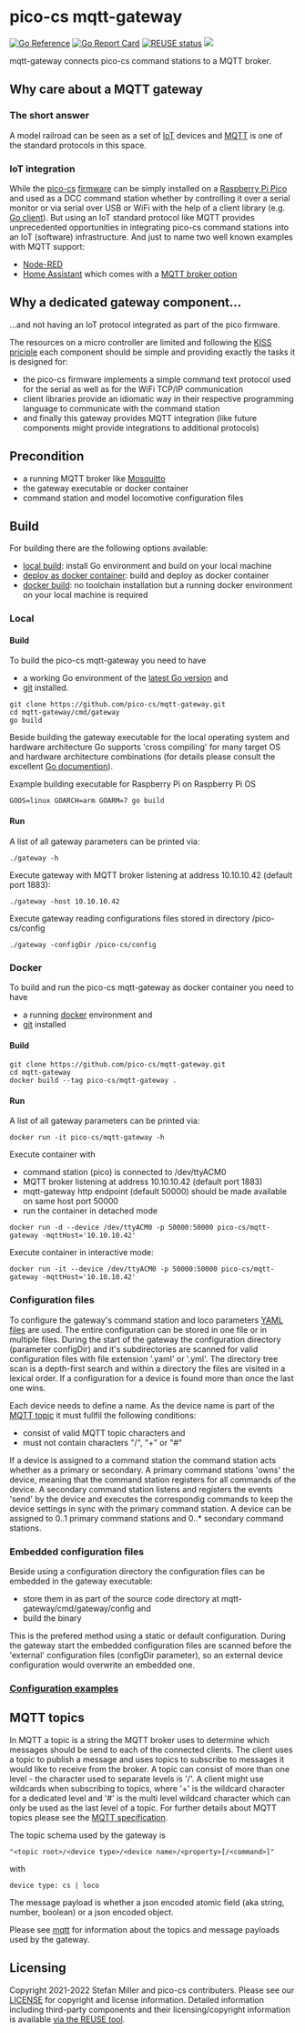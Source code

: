 # pico-cs mqtt-gateway
[![Go Reference](https://pkg.go.dev/badge/github.com/pico-cs/mqtt-gateway/gateway.svg)](https://pkg.go.dev/github.com/pico-cs/mqtt-gateway/gateway)
[![Go Report Card](https://goreportcard.com/badge/github.com/pico-cs/mqtt-gateway)](https://goreportcard.com/report/github.com/pico-cs/mqtt-gateway)
[![REUSE status](https://api.reuse.software/badge/github.com/pico-cs/mqtt-gateway)](https://api.reuse.software/info/github.com/pico-cs/mqtt-gateway)
![](https://github.com/pico-cs/mqtt-gateway/workflows/build/badge.svg)

mqtt-gateway connects pico-cs command stations to a MQTT broker.

## Why care about a MQTT gateway

### The short answer
A model railroad can be seen as a set of [IoT](https://en.wikipedia.org/wiki/Internet_of_things) devices and [MQTT](https://mqtt.org/) is one of the standard protocols in this space.

### IoT integration
While the [pico-cs](https://github.com/pico-cs) [firmware](https://github.com/pico-cs/firmware) can be simply installed on a [Raspberry Pi Pico](https://www.raspberrypi.com/products/raspberry-pi-pico/) and used as a DCC command station whether by controlling it over a serial monitor or via serial over USB or WiFi with the help of a client library (e.g. [Go client](https://github.com/pico-cs/go-client)). But using an IoT standard protocol like MQTT provides unprecedented opportunities in integrating pico-cs command stations into an IoT (software) infrastructure. And just to name two well known examples with MQTT support:
- [Node-RED](https://nodered.org/)
- [Home Assistant](https://www.home-assistant.io/) which comes with a [MQTT broker option](https://www.home-assistant.io/integrations/mqtt/)

## Why a dedicated gateway component...
...and not having an IoT protocol integrated as part of the pico firmware.

The resources on a micro controller are limited and following the [KISS priciple](https://en.wikipedia.org/wiki/KISS_principle) each component should be simple and providing exactly the tasks it is designed for:
- the pico-cs firmware implements a simple command text protocol used for the serial as well as for the WiFi TCP/IP communication
- client libraries provide an idiomatic way in their respective programming language to communicate with the command station
- and finally this gateway provides MQTT integration (like future components might provide integrations to additional protocols)

## Precondition
- a running MQTT broker like [Mosquitto](https://mosquitto.org/)
- the gateway executable or docker container 
- command station and model locomotive configuration files

## Build

For building there are the following options available:

- [local build](#local): install Go environment and build on your local machine
- [deploy as docker container](#docker): build and deploy as docker container
- [docker build](https://github.com/pico-cs/docker-buld): no toolchain installation but a running docker environment on your local machine is required

### Local

#### Build
To build the pico-cs mqtt-gateway you need to have
- a working Go environment of the [latest Go version](https://golang.org/dl/) and
- [git](https://git-scm.com/book/en/v2/Getting-Started-Installing-Git) installed.

```
git clone https://github.com/pico-cs/mqtt-gateway.git
cd mqtt-gateway/cmd/gateway
go build
```
Beside building the gateway executable for the local operating system and hardware architecture Go supports 'cross compiling' for many target OS and hardware architecture combinations (for details please consult the excellent [Go documention](https://go.dev/doc/)).

Example building executable for Raspberry Pi on Raspberry Pi OS
```
GOOS=linux GOARCH=arm GOARM=7 go build
```

#### Run
A list of all gateway parameters can be printed via:
```
./gateway -h
```
Execute gateway with MQTT broker listening at address 10.10.10.42 (default port 1883):
```
./gateway -host 10.10.10.42
```
Execute gateway reading configurations files stored in directory /pico-cs/config

```
./gateway -configDir /pico-cs/config
```

### Docker
To build and run the pico-cs mqtt-gateway as docker container you need to have
- a running [docker](https://docs.docker.com/engine/install/) environment and
- [git](https://git-scm.com/book/en/v2/Getting-Started-Installing-Git) installed

#### Build
```
git clone https://github.com/pico-cs/mqtt-gateway.git
cd mqtt-gateway
docker build --tag pico-cs/mqtt-gateway .
```

#### Run
A list of all gateway parameters can be printed via:
```
docker run -it pico-cs/mqtt-gateway -h
```

Execute container with
- command station (pico) is connected to /dev/ttyACM0
- MQTT broker listening at address 10.10.10.42 (default port 1883)
- mqtt-gateway http endpoint (default 50000) should be made available on same host port 50000
- run the container in detached mode

```
docker run -d --device /dev/ttyACM0 -p 50000:50000 pico-cs/mqtt-gateway -mqttHost='10.10.10.42' 
```

Execute container in interactive mode:
```
docker run -it --device /dev/ttyACM0 -p 50000:50000 pico-cs/mqtt-gateway -mqttHost='10.10.10.42' 
```

### Configuration files
To configure the gateway's command station and loco parameters [YAML files](https://yaml.org/) are used. The entire configuration can be stored in one file or in multiple files. During the start of the gateway the configuration directory (parameter configDir) and it's subdirectories are scanned for valid configuration files with file extension '.yaml' or '.yml'. The directory tree scan is a depth-first search and within a directory the files are visited in a lexical order. If a configuration for a device is found more than once the last one wins.

Each device needs to define a name. As the device name is part of the [MQTT topic](#mqtt-topics) it must fullfil the following conditions:
- consist of valid MQTT topic characters and
- must not contain characters "/", "+" or "#"

If a device is assigned to a command station the command station acts whether as a primary or secondary.
A primary command stations 'owns' the device, meaning that the command station registers for all commands of the device.
A secondary command station listens and registers the events 'send' by the device and executes the correspondig commands to keep the device settings in sync with the primary command station.
A device can be assigned to 0..1 primary command stations and 0..* secondary command stations.

### Embedded configuration files
Beside using a configuration directory the configuration files can be embedded in the gateway executable:
- store them in as part of the source code directory at mqtt-gateway/cmd/gateway/config and
- build the binary 

This is the prefered method using a static or default configuration. During the gateway start the embedded configuration files are scanned before the 'external' configuration files (configDir parameter), so an external device configuration would overwrite an embedded one.

### [Configuration examples](https://github.com/pico-cs/mqtt-gateway/tree/main/cmd/gateway/config_examples/)

## MQTT topics
In MQTT a topic is a string the MQTT broker uses to determine which messages should be send to each of the connected clients. The client uses a topic to publish a message and uses topics to subscribe to messages it would like to receive from the broker.
A topic can consist of more than one level - the character used to separate levels is '/'. A client might use wildcards when subscribing to topics, where '+' is the wildcard character for a dedicated level and '#' is the multi level wildcard character which can only be used as the last level of a topic. For further details about MQTT topics please see the [MQTT specification](https://mqtt.org/mqtt-specification/).

The topic schema used by the gateway is

```
"<topic root>/<device type>/<device name>/<property>[/<command>]"
```

with 
```
device type: cs | loco
```

The message payload is whether a json encoded atomic field (aka string, number, boolean) or a json encoded object.

Please see [mqtt](mqtt.md) for information about the topics and message payloads used by the gateway.

## Licensing

Copyright 2021-2022 Stefan Miller and pico-cs contributers. Please see our [LICENSE](LICENSE.md) for copyright and license information. Detailed information including third-party components and their licensing/copyright information is available [via the REUSE tool](https://api.reuse.software/info/github.com/pico-cs/mqtt-gateway).
